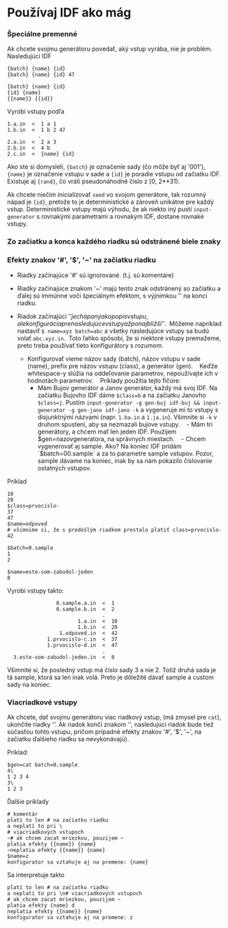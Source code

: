 # Používaj IDF ako mág 

### Špeciálne premenné
Ak chcete svojmu generátoru povedať, aký vstup vyrába, nie je problém. Nasledujúci IDF
```
{batch} {name} {id}
{batch} {name} {id} 47

{batch} {name} {id}
{id} {name}
{{name}} {{id}}
```
Vyrobí vstupy podľa
```
1.a.in  <  1 a 1
1.b.in  <  1 b 2 47
          .
2.a.in  <  2 a 3
2.b.in  <  4 b
2.c.in  <  {name} {id}
```
Ako ste si domysleli, `{batch}` je označenie sady (čo môže byť aj '001'), `{name}` je označenie vstupu v sade a `{id}`
je poradie vstupu od začiatku IDF. Existuje aj `{rand}`, čo vráti pseudonáhodné číslo z [0, 2**31).

Ak chcete niečim inicializovať `seed` vo svojom generátore, tak rozumný nápad je `{id}`, 
pretože to je deterministické a zároveň unikátne pre každý vstup.
Deterministické vstupy majú výhodu, že ak niekto iný pustí `input-generator` s rovnakými parametrami a rovnakým IDF, 
dostane rovnaké vstupy.

### Zo začiatku a konca každého riadku sú odstránené biele znaky

### Efekty znakov '#', '$', '~' na začiatku riadku

- Riadky začínajúce '#' sú ignorované. (t.j. sú komentáre)
- Riadky začínajúce znakom '~' majú tento znak odstránený so začiatku
  a ďalej sú immúnne voči špeciálnym efektom, s výjnimkou '\' na konci riadku.
- Riadok začínajúci '$' je chápaný ako popis vstupu, ale konfigurácia pre nasledujúce vstupy až
  po najbližší '$'.
  Môžeme napríklad nastaviť `$ name=xyz batch=abc` a všetky nasledujúce vstupy sa budú volať `abc.xyz.in`.
  Toto ľahko spôsobí, že si niektoré vstupy premažeme, preto treba používať tieto konfigurátory s rozumom.
  
  - Konfigurovať vieme názov sady (batch), názov vstupu v sade (name), prefix pre názov vstupu (class), a generátor (gen).
    Keďže whitespace-y slúžia na oddeľovanie parametrov, nepoužívajte ich v hodnotách parametrov.
    Príklady použitia tejto fičúre:
    - Mám Bujov generátor a Janov generátor, každý má svoj IDF. Na začiatku Bujovho IDF dáme `$class=b` a na začiatku
      Janovho `$class=j`. Pustím `input-generator -g gen-buj idf-buj && input-generator -g gen-jano idf-jano -k` 
      a vygeneruje mi to vstupy s disjunktnými názvami (napr. `1.ba.in` a `1.ja.in`). 
      Všimnite si `-k` v druhom spustení, aby sa nezmazali bujove vstupy.
    - Mám tri generátory, a chcem mať len jeden IDF. Použijem $gen=nazovgeneratora, na správnych miestach.
    - Chcem vygenerovať aj sample. Ako?
      Na koniec IDF pridám `$batch=00.sample` a za to parametre sample vstupov. Pozor, sample dávame na koniec, inak 
      by sa nám pokazilo číslovanie ostatných vstupov. 
      
Príklad
```
10
20
$class=prvocislo-
37
47
$name=odpoved
# všimnime si, že s predošlým riadkom prestalo platiť class=prvocislo-
42

$batch=0.sample
1
2

$name=este-som-zabudol-jeden
8
```
Vyrobí vstupy takto:
```
                0.sample.a.in  <  1
                0.sample.b.in  <  2
                               .
                       1.a.in  <  10
                       1.b.in  <  20
                 1.odpoved.in  <  42
             1.prvocislo-c.in  <  37
             1.prvocislo-d.in  <  47
                               .
  3.este-som-zabudol-jeden.in  <  8
```
Všimnite si, že posledný vstup má číslo sady 3 a nie 2. Totiž druhá sada je tá sample, ktorá sa len inak volá.
Preto je dôležité dávať sample a custom sady na koniec.
  
### Viacriadkové vstupy
Ak chcete, dať svojmu generátoru viac riadkový vstup, (má zmysel pre `cat`), ukončite riadky '\'.
Ak riadok končí znakom '\', nasledujúci riadok bude tiež súčasťou tohto vstupu, pričom prípadné efekty znakov
'#', '$', '~', na začiatku ďalšieho riadku sa nevykonávajú).

Príklad:
```
$gen=cat batch=0.sample
4\
1 2 3 4
3\
1 2 3
```
Ďalšie príklady 
```
# komentár
platí to len # na začiatku riadku
a neplatí to pri \
# viacriadkových vstupoch
~# ak chcem zacat mriezkou, pouzijem ~
platia efekty {{name}} {name}
~neplatia efekty {{name}} {name}
$name=z
konfigurator sa vztahuje aj na premene: {name}
```
Sa interpretuje takto
```
platí to len # na začiatku riadku
a neplatí to pri \n# viacriadkových vstupoch
# ak chcem zacat mriezkou, pouzijem ~
platia efekty {name} d
neplatia efekty {{name}} {name}
konfigurator sa vztahuje aj na premene: z
```
